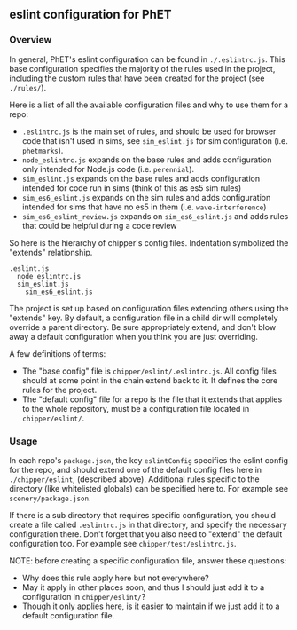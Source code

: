 
## eslint configuration for PhET

### Overview
In general, PhET's eslint configuration can be found in `./.eslintrc.js`. This base configuration specifies the majority
of the rules used in the project, including the custom rules that have been created for the project (see `./rules/`).

Here is a list of all the available configuration files and why to use them for a repo:

* `.eslintrc.js` is the main set of rules, and should be used for browser code that isn't used in sims, see `sim_eslint.js` for sim configuration (i.e. `phetmarks`).
* `node_eslintrc.js` expands on the base rules and adds configuration only intended for Node.js code (i.e. `perennial`).
* `sim_eslint.js` expands on the base rules and adds configuration intended for code run in sims (think of this as es5 sim rules)
* `sim_es6_eslint.js` expands on the sim rules and adds configuration intended for sims that have no es5 in them (i.e. `wave-interference`)
* `sim_es6_eslint_review.js` expands on `sim_es6_eslint.js` and adds rules that could be helpful during a code review

So here is the hierarchy of chipper's config files. Indentation symbolized the "extends" relationship.

```
.eslint.js
  node_eslintrc.js
  sim_eslint.js
    sim_es6_eslint.js
```

The project is set up based on configuration files extending others using the "extends" key. By default, a configuration 
file in a child dir will completely override a parent directory. Be sure appropriately extend, and don't blow away a 
default configuration when you think you are just overriding. 

A few definitions of terms:
* The "base config" file is `chipper/eslint/.eslintrc.js`. All config files should at some point in the chain extend back 
to it. It defines the core rules for the project.
* The "default config" file for a repo is the file that it extends that applies to the whole repository, must be a 
configuration file located in `chipper/eslint/`.

### Usage

In each repo's `package.json`, the key `eslintConfig` specifies the eslint config for the repo, and should extend one of 
the default config files here in `./chipper/eslint`, (described above). Additional rules specific to the directory (like 
whitelisted globals) can be specified here to. For example see `scenery/package.json`.

If there is a sub directory that requires specific configuration, you should create a file called `.eslintrc.js` in that
directory, and specify the necessary configuration there. Don't forget that you also need to "extend" the default 
configuration too. For example see `chipper/test/eslintrc.js`.

NOTE: before creating a specific configuration file, answer these questions:
  * Why does this rule apply here but not everywhere?
  * May it apply in other places soon, and thus I should just add it to a configuration in `chipper/eslint/`?
  * Though it only applies here, is it easier to maintain if we just add it to a default configuration file.